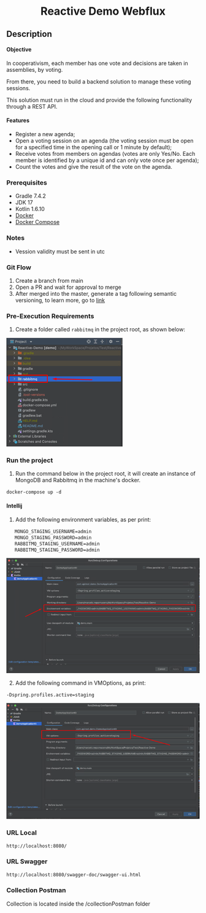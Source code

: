 <h1 align="center">Reactive Demo Webflux</h1>

## Description
#### Objective
In cooperativism, each member has one vote and decisions are taken in assemblies, by voting.

From there, you need to build a backend solution to manage these voting sessions.


This solution must run in the cloud and provide the following functionality through a REST API.

#### Features
* Register a new agenda;
* Open a voting session on an agenda (the voting session must be open for a specified time in the opening call or 1 minute by default);
* Receive votes from members on agendas (votes are only Yes/No. Each member is identified by a unique id and can only vote once per agenda);
* Count the votes and give the result of the vote on the agenda.

### Prerequisites
- Gradle 7.4.2
- JDK 17
- Kotlin 1.6.10
- [Docker](https://www.docker.com/products/docker-desktop/)
- [Docker Compose](https://docs.docker.com/compose/install/)


### Notes
- Vession validity must be sent in utc

### Git Flow
1. Create a branch from main
2. Open a PR and wait for approval to merge
3. After merged into the master, generate a tag following semantic versioning, to learn more, go to [link](https://imasters.com.br/codigo/versionamento-semantico-o-que-e-e-como-usar)

### Pre-Execution Requirements
1. Create a folder called `rabbitmq` in the project root, as shown below:

![img.png](ReadmeImg/newFolderRabbitMQ.png)


### Run the project

1. Run the command below in the project root, it will create an instance of MongoDB and Rabbitmq in the machine's docker.
```
docker-compose up -d
```


#### Intellij
1. Add the following environment variables, as per print:

```
   MONGO_STAGING_USERNAME=admin
   MONGO_STAGING_PASSWORD=admin
   RABBITMQ_STAGING_USERNAME=admin
   RABBITMQ_STAGING_PASSWORD=admin
```

![img.png](ReadmeImg/environmentVariables.png)

2. Add the following command in VMOptions, as print:

```
-Dspring.profiles.active=staging
```

![img.png](ReadmeImg/VMOptions.png)

### URL Local
```
http://localhost:8080/
```

### URL Swagger
```
http://localhost:8080/swagger-doc/swagger-ui.html
```
### Collection Postman
Collection is located inside the /collectionPostman folder